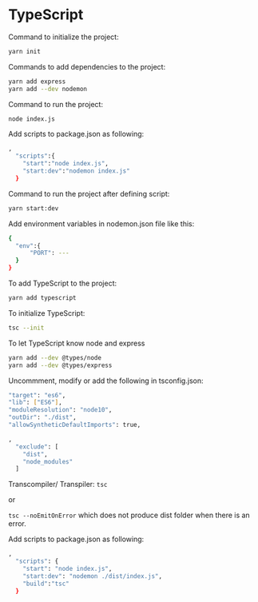 # TypeScript

Command to initialize the project:

```bash
yarn init
```

Commands to add dependencies to the project:

```bash
yarn add express
yarn add --dev nodemon
```

Command to run the project:

```bash
node index.js
```

Add scripts to package.json as following:

```bash
,
  "scripts":{
    "start":"node index.js",
    "start:dev":"nodemon index.js"
  }
```

Command to run the project after defining script:

```bash
yarn start:dev
```

Add environment variables in nodemon.json file like this:

```bash
{
  "env":{
      "PORT": ---
  }
}
```

To add TypeScript to the project:

```bash
yarn add typescript
```

To initialize TypeScript:

```bash
tsc --init
```

To let TypeScript know node and express

```bash
yarn add --dev @types/node
yarn add --dev @types/express
```

Uncommment, modify or add the following in tsconfig.json:

```bash
"target": "es6",
"lib": ["ES6"],
"moduleResolution": "node10",
"outDir": "./dist",
"allowSyntheticDefaultImports": true,

,
  "exclude": [
    "dist",
    "node_modules"
  ]

```

Transcompiler/ Transpiler:
`tsc`

or

`tsc --noEmitOnError` which does not produce dist folder when there is an error.

Add scripts to package.json as following:

```bash
,
  "scripts": {
    "start": "node index.js",
    "start:dev": "nodemon ./dist/index.js",
    "build":"tsc"
  }
```
